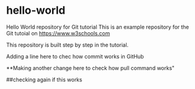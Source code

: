 # hello-world
Hello World repository for Git tutorial
This is an example repository for the Git tutoial on https://www.w3schools.com

This repository is built step by step in the tutorial.


Adding a line here to chec how commit works in GitHub


**Making another change here to check how pull command works"


##checking again if this works
